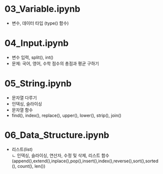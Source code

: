 # 03_Variable.ipynb
- 변수, 데이터 타입 (type() 함수)

# 04_Input.ipynb
- 변수 입력, split(), int()
- 문제: 국어, 영어, 수학 점수의 총점과 평균 구하기

# 05_String.ipynb
- 문자열 다루기
- 인덱싱, 슬라이싱
- 문자열 함수
- find(), index(), replace(), upper(), lower(), strip(), join()

# 06_Data_Structure.ipynb
- 리스트(list)  
  ㄴ 인덱싱, 슬라이싱, 연산자, 수정 및 삭제, 리스트 함수(append(),extend(),inplace(),pop(),insert(),index(),reverse(),sort(),sorted(), count(), len())